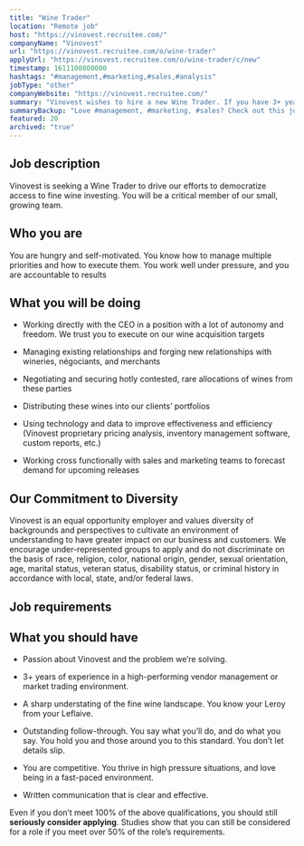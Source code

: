 ```yaml
---
title: "Wine Trader"
location: "Remote job"
host: "https://vinovest.recruitee.com/"
companyName: "Vinovest"
url: "https://vinovest.recruitee.com/o/wine-trader"
applyUrl: "https://vinovest.recruitee.com/o/wine-trader/c/new"
timestamp: 1611100800000
hashtags: "#management,#marketing,#sales,#analysis"
jobType: "other"
companyWebsite: "https://vinovest.recruitee.com/"
summary: "Vinovest wishes to hire a new Wine Trader. If you have 3+ years of experience in a high-performing vendor management or market trading environment, consider applying."
summaryBackup: "Love #management, #marketing, #sales? Check out this job post!"
featured: 20
archived: "true"
---
```


## Job description

Vinovest is seeking a Wine Trader to drive our efforts to democratize access to fine wine investing. You will be a critical member of our small, growing team.

## Who you are

You are hungry and self-motivated. You know how to manage multiple priorities and how to execute them. You work well under pressure, and you are accountable to results

## What you will be doing

*   Working directly with the CEO in a position with a lot of autonomy and freedom. We trust you to execute on our wine acquisition targets
    
*   Managing existing relationships and forging new relationships with wineries, négociants, and merchants
*   Negotiating and securing hotly contested, rare allocations of wines from these parties
*   Distributing these wines into our clients’ portfolios
*   Using technology and data to improve effectiveness and efficiency (Vinovest proprietary pricing analysis, inventory management software, custom reports, etc.)
*   Working cross functionally with sales and marketing teams to forecast demand for upcoming releases

## Our Commitment to Diversity

Vinovest is an equal opportunity employer and values diversity of backgrounds and perspectives to cultivate an environment of understanding to have greater impact on our business and customers. We encourage under-represented groups to apply and do not discriminate on the basis of race, religion, color, national origin, gender, sexual orientation, age, marital status, veteran status, disability status, or criminal history in accordance with local, state, and/or federal laws.

## Job requirements

## What you should have

*   Passion about Vinovest and the problem we’re solving.
    
*   3+ years of experience in a high-performing vendor management or market trading environment.
    
*   A sharp understating of the fine wine landscape. You know your Leroy from your Leflaive.
    
*   Outstanding follow-through. You say what you’ll do, and do what you say. You hold you and those around you to this standard. You don’t let details slip.
    
*   You are competitive. You thrive in high pressure situations, and love being in a fast-paced environment.
    
*   Written communication that is clear and effective.
    

‪Even if you don’t meet 100% of the above qualifications, you should still **seriously consider applying**. Studies show that you can still be considered for a role if you meet over 50% of the role’s requirements.‬
